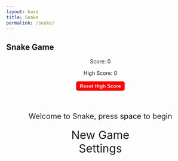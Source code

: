 ```yaml
---
layout: base
title: Snake
permalink: /snake/
---
```


<style>
    body {
    }

    .wrap {
        margin-left: auto;
        margin-right: auto;
    }

    canvas {
        display: none;
        border-style: solid;
        border-width: 10px;
        border-color: #FFFFFF;
    }

    canvas:focus {
        outline: none;
    }

    /* All screens style */
    #gameover p,
    #setting p,
    #menu p {
        font-size: 20px;
    }

    #gameover a,
    #setting a,
    #menu a {
        font-size: 30px;
        display: block;
    }

    #gameover a:hover,
    #setting a:hover,
    #menu a:hover {
        cursor: pointer;
    }

    #menu {
        display: block;
    }

    #gameover,
    #setting {
        display: none;
    }

    #setting input {
        display: none;
    }

    #setting label {
        cursor: pointer;
    }

    #setting input:checked+label {
        background-color: #FFF;
        color: #000;
    }
</style>

<h2>Snake Game</h2>
<div class="container">
    <header class="pb-3 mb-4 border-bottom border-primary text-dark">
        <p class="fs-4">Score: <span id="score_value">0</span></p>
        <p class="fs-4">High Score: <span id="high_score_value">0</span></p>
        <button id="reset_high_score" style="background-color: #FF0000; color: white; padding: 5px 10px; border: none; border-radius: 5px; font-weight: bold; cursor: pointer;">
            Reset High Score
        </button>
    </header>
    <div class="container bg-secondary" style="text-align:center;">
        <!-- Main Menu -->
        <div id="menu" class="py-4 text-light">
            <p>Welcome to Snake, press <span style="background-color: #FFFFFF; color: #000000">space</span> to begin</p>
            <a id="new_game" class="link-alert">New Game</a>
            <a id="setting_menu" class="link-alert">Settings</a>
        </div>
        <!-- Game Over -->
        <div id="gameover" class="py-4 text-light">
            <p>Game Over, press <span style="background-color: #FFFFFF; color: #000000">space</span> to try again</p>
            <a id="new_game1" class="link-alert">New Game</a>
            <a id="setting_menu1" class="link-alert">Settings</a>
        </div>
        <!-- Play Screen -->
        <canvas id="snake" class="wrap" width="320" height="320" tabindex="1"></canvas>
        <!-- Settings Screen -->
        <div id="setting" class="py-4 text-light">
            <p>Settings Screen, press <span style="background-color: #FFFFFF; color: #000000">space</span> to go back to playing</p>
            <a id="new_game2" class="link-alert">New Game</a>
            <br>
            <p>Speed:
                <input id="speed1" type="radio" name="speed" value="120" checked />
                <label for="speed1">Slow</label>
                <input id="speed2" type="radio" name="speed" value="75" />
                <label for="speed2">Normal</label>
                <input id="speed3" type="radio" name="speed" value="35" />
                <label for="speed3">Fast</label>
            </p>
            <p>Wall:
                <input id="wallon" type="radio" name="wall" value="1" checked />
                <label for="wallon">On</label>
                <input id="walloff" type="radio" name="wall" value="0" />
                <label for="walloff">Off</label>
            </p>
        </div>
    </div>
</div>

<script>
    (function () {
        /* Game Attributes */
        const canvas = document.getElementById("snake");
        const ctx = canvas.getContext("2d");

        const SCREEN_MENU = -1, SCREEN_SNAKE = 0, SCREEN_GAME_OVER = 1, SCREEN_SETTING = 2;
        const BLOCK = 10;

        let SCREEN = SCREEN_MENU;
        let snake = [];
        let snake_dir = 1;
        let snake_next_dir = 1;
        let snake_speed = 150;
        let food = { x: 0, y: 0 };
        let score = 0;
        let wall = 1;

        const ele_score = document.getElementById("score_value");
        const ele_high_score = document.getElementById("high_score_value");
        const reset_high_score_button = document.getElementById("reset_high_score");
        const screen_menu = document.getElementById("menu");
        const screen_game_over = document.getElementById("gameover");
        const screen_setting = document.getElementById("setting");
        const screen_snake = document.getElementById("snake");

        const button_new_game = document.getElementById("new_game");
        const button_new_game1 = document.getElementById("new_game1");
        const button_new_game2 = document.getElementById("new_game2");
        const button_setting_menu = document.getElementById("setting_menu");
        const button_setting_menu1 = document.getElementById("setting_menu1");

        /* High Score Logic */
        let highScore = localStorage.getItem("highScore") || 0; // Retrieve high score from localStorage
        ele_high_score.textContent = highScore;

        const updateHighScore = (currentScore) => {
            if (currentScore > highScore) {
                highScore = currentScore;
                localStorage.setItem("highScore", highScore); // Save the new high score to localStorage
                ele_high_score.textContent = highScore; // Update the high score display
            }
        };

        reset_high_score_button.onclick = () => {
            highScore = 0;
            localStorage.setItem("highScore", highScore); // Reset high score in localStorage
            ele_high_score.textContent = highScore; // Update the high score display
        };

        /* Display Control */
        const showScreen = (screen_opt) => {
            SCREEN = screen_opt;
            screen_menu.style.display = screen_opt === SCREEN_MENU ? "block" : "none";
            screen_snake.style.display = screen_opt === SCREEN_SNAKE ? "block" : "none";
            screen_game_over.style.display = screen_opt === SCREEN_GAME_OVER ? "block" : "none";
            screen_setting.style.display = screen_opt === SCREEN_SETTING ? "block" : "none";
        };

        /* Game Initialization */
        const newGame = () => {
            showScreen(SCREEN_SNAKE);
            screen_snake.focus();
            score = 0;
            updateScore(score);
            snake = [{ x: 0, y: 15 }];
            snake_next_dir = 1;
            addFood();
            mainLoop();
        };

        /* Main Game Loop */
        const mainLoop = () => {
            let _x = snake[0].x;
            let _y = snake[0].y;

            // Update direction
            snake_dir = snake_next_dir;
            switch (snake_dir) {
                case 0: _y--; break; // Up
                case 1: _x++; break; // Right
                case 2: _y++; break; // Down
                case 3: _x--; break; // Left
            }

            // Move snake
            snake.pop();
            snake.unshift({ x: _x, y: _y });

            // Check collisions
            if (wall === 1 && (_x < 0 || _x >= canvas.width / BLOCK || _y < 0 || _y >= canvas.height / BLOCK)) {
                showScreen(SCREEN_GAME_OVER);
                return;
            }

            for (let i = 1; i < snake.length; i++) {
                if (_x === snake[i].x && _y === snake[i].y) {
                    showScreen(SCREEN_GAME_OVER);
                    return;
                }
            }

            // Check food collision
            if (checkBlock(_x, _y, food.x, food.y)) {
                snake.push({ x: _x, y: _y });
                updateScore(++score);
                addFood();
            }

            // Render game
            renderGame();
            setTimeout(mainLoop, snake_speed);
        };

        /* Render Game */
        const renderGame = () => {
            ctx.fillStyle = "royalblue";
            ctx.fillRect(0, 0, canvas.width, canvas.height);

            snake.forEach(part => drawBlock(part.x, part.y, "#FFFFFF"));
            drawBlock(food.x, food.y, "#FF0000");
        };

        /* Utility Functions */
        const drawBlock = (x, y, color) => {
            ctx.fillStyle = color;
            ctx.fillRect(x * BLOCK, y * BLOCK, BLOCK, BLOCK);
        };

        const addFood = () => {
            food.x = Math.floor(Math.random() * (canvas.width / BLOCK));
            food.y = Math.floor(Math.random() * (canvas.height / BLOCK));
        };

        const checkBlock = (x, y, _x, _y) => x === _x && y === _y;

        const updateScore = (value) => {
            ele_score.textContent = value;
            updateHighScore(value); // Check and update high score
        };
                /* Event Listeners */
window.onload = () => {
    button_new_game.onclick = newGame;
    button_new_game1.onclick = newGame;
    button_new_game2.onclick = newGame;
    button_setting_menu.onclick = () => showScreen(SCREEN_SETTING);
    button_setting_menu1.onclick = () => showScreen(SCREEN_SETTING);

    // Add event listener for arrow keys
    window.addEventListener("keydown", (evt) => {
        if (SCREEN !== SCREEN_SNAKE) {
            if (evt.code === "Space") newGame();
            return;
        }

        // Update snake direction based on arrow keys
        switch (evt.code) {
            case "ArrowUp":
                if (snake_dir !== 2) snake_next_dir = 0; // Up
                break;
            case "ArrowRight":
                if (snake_dir !== 3) snake_next_dir = 1; // Right
                break;
            case "ArrowDown":
                if (snake_dir !== 0) snake_next_dir = 2; // Down
                break;
            case "ArrowLeft":
                if (snake_dir !== 1) snake_next_dir = 3; // Left
                break;
        }
    });
};
    })();
</script>